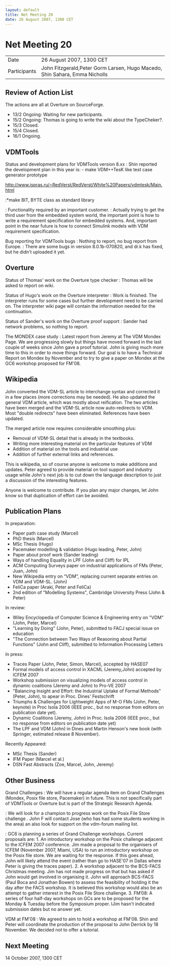 ```yaml
---
layout: default
title: Net Meeting 20
date: 26 August 2007, 1300 CET
---
```



# Net Meeting 20

|||
|---|---|
| Date | 26 August 2007, 1300 CET |
| Participants | John Fitzgerald,Peter Gorm Larsen, Hugo Macedo, Shin Sahara, Emma Nicholls |

Review of Action List
---------------------

The actions are all at Overture on SourceForge.

-   13/2 Ongoing: Waiting for new participants.
-   15/2 Ongoing: Thomas is going to write the wiki about the
    TypeCheker?.
-   15/3 Closed.
-   15/4 Closed.
-   16/1 Ongoing.

VDMTools
--------

Status and development plans for VDMTools version 8.xx
:   Shin reported the development plan in this year is:
    -   make VDM++TesK like test case generator prototype

<http://www.ispras.ru/~RedVerst/RedVerst/White%20Papers/vdmtesk/Main.html>

:\*make BIT, BYTE class as standard library

:   Functionality required by an important customer.
:   Actually trying to get the third user from the embedded system
    world, the important point is how to write a requirement
    specification for embedded systems. And, important point in the near
    future is how to connect Simulink models with VDM requirement
    specification.

<!-- -->

Bug reporting for VDMTools bugs
:   Nothing to report, no bug report from Europe.
:   There are some bugs in version 8.0.1b-070820, and dr.k has fixed,
    but he didn't uploaded it yet.

Overture
--------

Status of Thomas' work on the Overture type checker
:   Thomas will be asked to report on wiki.

<!-- -->

Status of Hugo's work on the Overture interpreter
:   Work is finished. The interpreter runs for some cases but further
    development need to be carried on. The interpreter wiki page will
    contain the information needed for the continuation.

<!-- -->

Status of Sander's work on the Overture proof support
:   Sander had network problems, so nothing to report.

<!-- -->

The MONDEX case study
:   Latest report from Jeremy at The VDM Mondex Page. We are progressing
    slowly but things have moved forward in the last couple of weeks
    since John gave a proof tutorial. John is giving much more time to
    this in order to move things forward. Our goal is to have a
    Technical Report on Mondex by November and to try to give a paper on
    Mondex at the GC6 workshop proposed for FM'08.

Wikipedia
---------

John converted the VDM-SL article to interchange syntax and corrected it
in a few places (more corrections may be needed). He also updated the
general VDM article, which was mostly about reification. The two
articles have been merged and the VDM-SL article now auto-redirects to
VDM. Most "double redirects" have been eliminated. References have been
updated.

The merged article now requires considerable smoothing plus:

-   Removal of VDM-SL detail that is already in the textbooks.
-   Writing more interesting material on the particular features of VDM
-   Addition of material on the tools and industrial use
-   Addition of further external links and references.

This is wikipedia, so of course anyone is welcome to make additions and
updates. Peter agreed to provide material on tool support and industry
usage while John's next job is to cut down the language description to
just a discussion of the interesting features.

Anyone is welcome to contribute. If you plan any major changes, let John
know so that duplication of effort can be avoided.

Publication Plans
-----------------

In preparation:

-   Paper path case study (Marcel)
-   PhD thesis (Marcel)
-   MSc Thesis (Hugo)
-   Pacemaker modelling & validation (Hugo leading, Peter, John)
-   Paper about proof work (Sander leading)
-   Ways of handling Equality in LPF (John and Cliff) for IPL
-   ACM Computing Surveys paper on industrial applications of FMs
    (Peter, Juan, John)
-   New Wikipedia entry on “VDM”, replacing current separate entries on
    VDM and VDM-SL. (John)
-   FeliCa paper (Araki, Peter and FeliCa)
-   2nd edition of "Modelling Systems", Cambridge University Press (John
    & Peter)

In review:

-   Wiley Encyclopedia of Computer Science & Engineering entry on "VDM"
    (John, Peter, Marcel)
-   "Learning by Doing" (John, Peter), submitted to FACJ special issue
    on education
-   "The Connection between Two Ways of Reasoning about Partial
    Functions" (John and Cliff), submitted to Information Processing
    Letters

In press:

-   Traces Paper (John, Peter, Simon, Marcel), accepted by HASE07
-   Formal models of access control in XACML (Jeremy,John) accepted by
    ICFEM 2007
-   Workshop submission on visualizing models of access control in
    dynamic coalitions (Jeremy and John) to Pro-VE 2007
-   "Balancing Insight and Effort: the Industrial Uptake of Formal
    Methods" (Peter, John), to apear in Proc. Dines' Festschrift
-   Triumphs & Challenges for Lightweight Apps of M-O FMs (John, Peter,
    keynote) in Proc Isola 2006 (IEEE proc., but no response from
    editors on publication date yet).
-   Dynamic Coalitions (Jeremy, John) in Proc. Isola 2006 (IEEE proc.,
    but no response from editors on publication date yet)
-   The LPF and VDM (John) in Dines and Martin Henson's new book (with
    Springer, estimated release 8 November).

Recently Appeared:

-   MSc Thesis (Sander)
-   IFM Paper (Marcel et al.)
-   DSN Fast Abstracts (Zoe, Marcel, John, Jeremy)

Other Business
--------------

Grand Challenges
:   We will have a regular agenda item on Grand Challenges (Mondex,
    Posix file store, Pacemaker) in future. This is not specifically
    part of VDMTools or Overture but is part of the Strategic Research
    Agenda.

<!-- -->

:   We will look for a champion to progress work on the Posix File Store
    challenge . John F will contact Jose (who has had some students
    working in the area) an also look for support on the vdm-forum
    mailing list.

<!-- -->

:   GC6 is planning a series of Grand Challenge workshops. Current
    proposals are:
    1.  An introductory workshop on the Posix challenge adjacent to the
        ICFEM 2007 conference. Jim made a proposal to the organisers of
        ICFEM (November 2007, Miami, USA) to run an introductory
        workshop on the Posix file store. We are waiting for the
        response. If this goes ahead, John will likely attend the event
        (rather than go to HASE'07 in Dallas where Peter is giving the
        traces paper).
    2.  A workshop adjacent to the BCS-FACS Christmas meeting. Jim has
        not made progress on that but has asked if John would get
        involved in organising it. John will approach BCS-FACS (Paul
        Boca and Jonathan Bowen) to assess the feasibility of holding it
        the day after the FACS workshop. It is believed this workshop
        would also be an attempt to gather interest in the Posix File
        Store challenge.
    3.  FM’08: A series of four half-day workshops on GCs are to be
        proposed for the Monday & Tuesday before the Symposium proper.
        IJim hasn't indicated submission dates but no answer yet.

<!-- -->

VDM at FM'08
:   We agreed to aim to hold a workshop at FM'08. Shin and Peter will
    coordinate the production of the proposal to John Derrick by 18
    November. We decided not to offer a tutorial.

Next Meeting
------------

14 October 2007, 1300 CET
